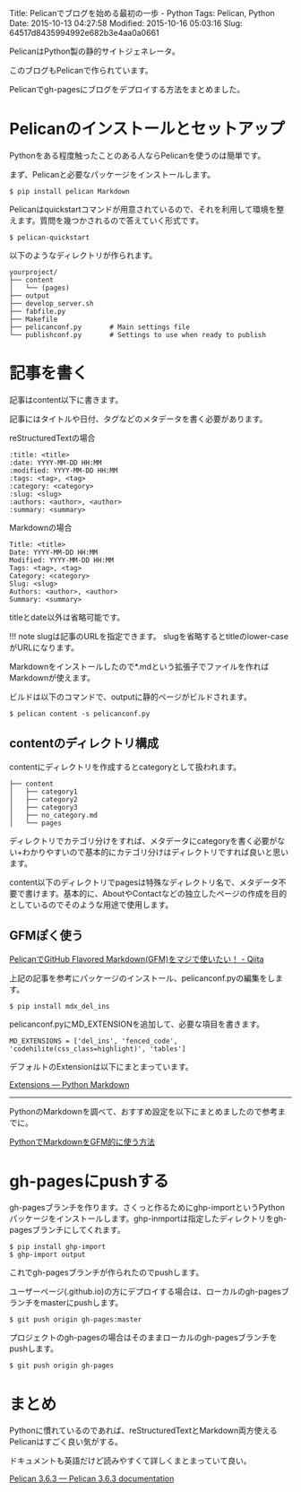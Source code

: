 Title: Pelicanでブログを始める最初の一歩 - Python
Tags: Pelican, Python
Date: 2015-10-13 04:27:58
Modified: 2015-10-16 05:03:16
Slug: 64517d8435994992e682b3e4aa0a0661

PelicanはPython製の静的サイトジェネレータ。

このブログもPelicanで作られています。

Pelicanでgh-pagesにブログをデプロイする方法をまとめました。

# Pelicanのインストールとセットアップ

Pythonをある程度触ったことのある人ならPelicanを使うのは簡単です。

まず、Pelicanと必要なパッケージをインストールします。

```
$ pip install pelican Markdown
```

Pelicanはquickstartコマンドが用意されているので、それを利用して環境を整えます。質問を幾つかされるので答えていく形式です。

```
$ pelican-quickstart
```

以下のようなディレクトリが作られます。

```
yourproject/
├── content
│   └── (pages)
├── output
├── develop_server.sh
├── fabfile.py
├── Makefile
├── pelicanconf.py       # Main settings file
└── publishconf.py       # Settings to use when ready to publish
```

# 記事を書く

記事はcontent以下に書きます。

記事にはタイトルや日付、タグなどのメタデータを書く必要があります。

reStructuredTextの場合

```
:title: <title>
:date: YYYY-MM-DD HH:MM
:modified: YYYY-MM-DD HH:MM
:tags: <tag>, <tag>
:category: <category>
:slug: <slug>
:authors: <author>, <author>
:summary: <summary>
```

Markdownの場合

```
Title: <title>
Date: YYYY-MM-DD HH:MM
Modified: YYYY-MM-DD HH:MM
Tags: <tag>, <tag>
Category: <category>
Slug: <slug>
Authors: <author>, <author>
Summary: <summary>
```

titleとdate以外は省略可能です。

!!! note
    slugは記事のURLを指定できます。
    slugを省略するとtitleのlower-caseがURLになります。

Markdownをインストールしたので*.mdという拡張子でファイルを作ればMarkdownが使えます。

ビルドは以下のコマンドで、outputに静的ページがビルドされます。

```
$ pelican content -s pelicanconf.py
```

## contentのディレクトリ構成

contentにディレクトリを作成するとcategoryとして扱われます。

```
├── content
│   ├── category1
│   ├── category2
│   ├── category3
│   ├── no_category.md
│   └── pages
```

ディレクトリでカテゴリ分けをすれば、メタデータにcategoryを書く必要がない+わかりやすいので基本的にカテゴリ分けはディレクトリですれば良いと思います。

content以下のディレクトリでpagesは特殊なディレクトリ名で、メタデータ不要で書けます。基本的に、AboutやContactなどの独立したページの作成を目的としているのでそのような用途で使用します。

## GFMぽく使う

[PelicanでGitHub Flavored Markdown(GFM)をマジで使いたい！ - Qiita](http://qiita.com/5t111111/items/d745af778969bf00f038 "PelicanでGitHub Flavored Markdown(GFM)をマジで使いたい！ - Qiita")

上記の記事を参考にパッケージのインストール、pelicanconf.pyの編集をします。

```
$ pip install mdx_del_ins
```

pelicanconf.pyにMD_EXTENSIONを追加して、必要な項目を書きます。

```
MD_EXTENSIONS = ['del_ins', 'fenced_code', 'codehilite(css_class=highlight)', 'tables']
```

デフォルトのExtensionは以下にまとまっています。

[Extensions — Python Markdown](http://pythonhosted.org/Markdown/extensions/ "Extensions — Python Markdown")

---

PythonのMarkdownを調べて、おすすめ設定を以下にまとめましたので参考までに。

[PythonでMarkdownをGFM的に使う方法](http://blog.muuny-blue.info/234e5dc39dc52740524f9d863bec963c.html "PythonでMarkdownをGFM的に使う方法")

# gh-pagesにpushする

gh-pagesブランチを作ります。さくっと作るためにghp-importというPythonパッケージをインストールします。ghp-inmportは指定したディレクトリをgh-pagesブランチにしてくれます。

```
$ pip install ghp-import
$ ghp-import output
```

これでgh-pagesブランチが作られたのでpushします。

ユーザーページ(<username>.github.io)の方にデプロイする場合は、ローカルのgh-pagesブランチをmasterにpushします。

```
$ git push origin gh-pages:master
```

プロジェクトのgh-pagesの場合はそのままローカルのgh-pagesブランチをpushします。

```
$ git push origin gh-pages
```

# まとめ

Pythonに慣れているのであれば、reStructuredTextとMarkdown両方使えるPelicanはすごく良い気がする。

ドキュメントも英語だけど読みやすくて詳しくまとまっていて良い。

[Pelican 3.6.3 — Pelican 3.6.3 documentation](http://docs.getpelican.com/en/3.6.3/index.html "Pelican 3.6.3 — Pelican 3.6.3 documentation")